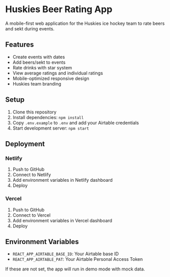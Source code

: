 # Huskies Beer Rating App

A mobile-first web application for the Huskies ice hockey team to rate beers and sekt during events.

## Features

- Create events with dates
- Add beers/sekt to events
- Rate drinks with star system
- View average ratings and individual ratings
- Mobile-optimized responsive design
- Huskies team branding

## Setup

1. Clone this repository
2. Install dependencies: `npm install`
3. Copy `.env.example` to `.env` and add your Airtable credentials
4. Start development server: `npm start`

## Deployment

### Netlify
1. Push to GitHub
2. Connect to Netlify
3. Add environment variables in Netlify dashboard
4. Deploy

### Vercel
1. Push to GitHub
2. Connect to Vercel
3. Add environment variables in Vercel dashboard
4. Deploy

## Environment Variables

- `REACT_APP_AIRTABLE_BASE_ID`: Your Airtable base ID
- `REACT_APP_AIRTABLE_PAT`: Your Airtable Personal Access Token

If these are not set, the app will run in demo mode with mock data.
